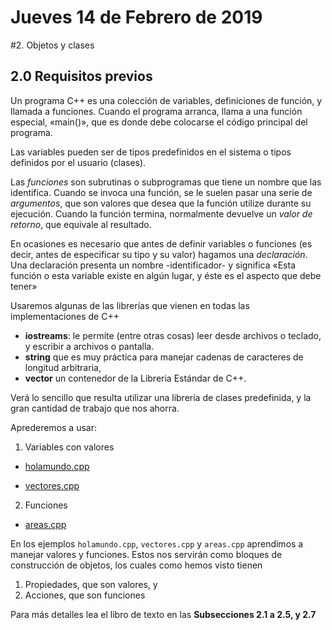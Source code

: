 # Jueves 14 de Febrero de 2019

#2. Objetos y clases

## 2.0 Requisitos previos

Un programa C++ es una colección de variables, definiciones de función, y llamada a funciones. Cuando el programa arranca, llama a una función especial, «main()», que es donde debe colocarse el código principal del programa.

Las variables pueden ser de tipos predefinidos en el sistema o tipos definidos por el usuario (clases).

Las *funciones* son subrutinas o subprogramas que tiene un nombre que las identifica. Cuando se invoca una función, se le suelen pasar una serie de *argumentos*, que son valores que desea que la función utilize durante su ejecución. Cuando la función termina, normalmente devuelve un *valor de retorno*, que equivale al resultado. 

[//]: # (También es posible crear funciones que no tengan ni argumentos ni valor de retorno.)

En ocasiones es necesario que antes de definir variables o funciones (es decir, antes de especificar su tipo y su valor) hagamos una *declaración*. Una declaración presenta un nombre -identificador- y significa «Esta función o esta variable existe en algún lugar, y éste es el aspecto que debe tener»

Usaremos algunas de las librerías que vienen en todas las implementaciones de C++

* **iostreams**: le permite (entre otras cosas) leer desde archivos o teclado, y escribir a archivos o pantalla.
* **string** que es muy práctica para manejar cadenas de caracteres  de longitud arbitraria, 
* **vector** un contenedor de la Libreria Estándar de C++. 

Verá lo sencillo que resulta utilizar una librería de clases predefinida, y la gran cantidad de trabajo que nos ahorra.

Aprederemos a usar:

1. Variables con valores
* [holamundo.cpp](holamundo.cpp)

* [vectores.cpp](vectores.cpp)

2. Funciones
* [areas.cpp](areas.cpp)



En los ejemplos `holamundo.cpp`, `vectores.cpp` y `areas.cpp` aprendimos a manejar valores y funciones. Estos nos servirán como bloques de construcción de objetos, los cuales como hemos visto tienen

1. Propiedades, que son valores, y
2. Acciones, que son funciones

Para más detalles lea el libro de texto en las **Subsecciones 2.1 a 2.5, y 2.7**
